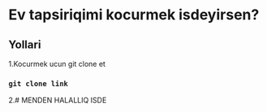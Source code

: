 # Ev tapsiriqimi kocurmek isdeyirsen?


## Yollari

1.Kocurmek ucun git clone et

### `git clone link`

2.# MENDEN HALALLIQ ISDE

